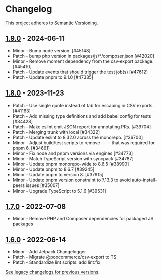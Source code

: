 # Changelog 

This project adheres to [Semantic Versioning](https://semver.org/spec/v2.0.0.html).

## [1.9.0](https://www.npmjs.com/package/@poocommerce/csv-export/v/1.9.0) - 2024-06-11 

-   Minor - Bump node version. [#45148]
-   Patch - bump php version in packages/js/*/composer.json [#42020]
-   Minor - Remove moment dependency from the csv-export package. [#45410]
-   Patch - Update events that should trigger the test job(s) [#47612]
-   Patch - Update pnpm to 9.1.0 [#47385]

## [1.8.0](https://www.npmjs.com/package/@poocommerce/csv-export/v/1.8.0) - 2023-11-23 

-   Patch - Use single quote instead of tab for escaping in CSV exports. [#41163]
-   Patch - Add missing type definitions and add babel config for tests [#34428]
-   Patch - Make eslint emit JSON report for annotating PRs. [#39704]
-   Patch - Merging trunk with local [#34322]
-   Patch - Update eslint to 8.32.0 across the monorepo. [#36700]
-   Minor - Adjust build/test scripts to remove -- -- that was required for pnpm 6. [#34661]
-   Minor - Fix node and pnpm versions via engines [#34773]
-   Minor - Match TypeScript version with syncpack [#34787]
-   Minor - Update pnpm monorepo-wide to 8.6.5 [#38990]
-   Minor - Update pnpm to 8.6.7 [#39245]
-   Minor - Update pnpm to version 8. [#37915]
-   Minor - Update pnpm version constraint to 7.13.3 to avoid auto-install-peers issues [#35007]
-   Minor - Upgrade TypeScript to 5.1.6 [#39531]

## [1.7.0](https://www.npmjs.com/package/@poocommerce/csv-export/v/1.7.0) - 2022-07-08 

-   Minor - Remove PHP and Composer dependencies for packaged JS packages

## [1.6.0](https://www.npmjs.com/package/@poocommerce/csv-export/v/1.6.0) - 2022-06-14 

-   Minor - Add Jetpack Changelogger
-   Patch - Migrate @poocommerce/csv-export to TS
-   Patch - Standardize lint scripts: add lint:fix

[See legacy changelogs for previous versions](https://github.com/poocommerce/poocommerce/blob/68581955106947918d2b17607a01bdfdf22288a9/packages/js/csv-export/CHANGELOG.md).
